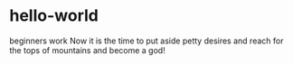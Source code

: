 # hello-world
beginners work
Now it is the time to put aside petty desires and reach for the tops of mountains and become a god!

